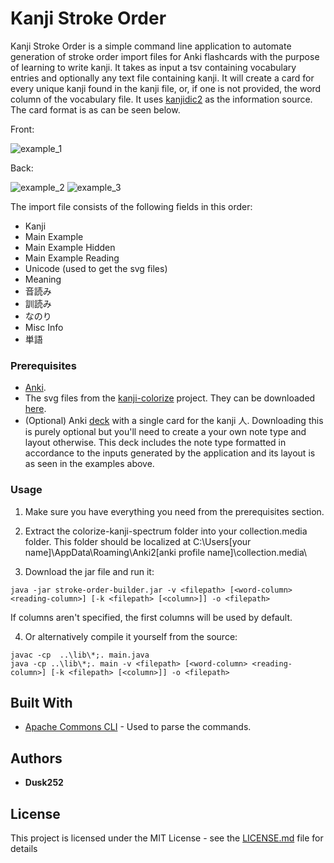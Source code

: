 # Kanji Stroke Order

Kanji Stroke Order is a simple command line application to automate generation of stroke order import files for Anki flashcards with the purpose of learning to write kanji.
It takes as input a tsv containing vocabulary entries and optionally any text file containing kanji. It will create a card for every unique kanji found in the kanji file, or, if one is not provided, the word column of the vocabulary file.
It uses [kanjidic2](http://www.edrdg.org/kanjidic/kanjd2index.html) as the information source. The card format is as can be seen below.

Front:

![example_1](https://my.mixtape.moe/hdoptf.png)

Back:

![example_2](https://my.mixtape.moe/pdqocc.png) ![example_3](https://my.mixtape.moe/kejwox.png)

The import file consists of the following fields in this order:
  - Kanji
  - Main Example
  - Main Example Hidden
  - Main Example Reading
  - Unicode (used to get the svg files)
  - Meaning
  - 音読み
  - 訓読み
  - なのり
  - Misc Info
  - 単語

### Prerequisites

* [Anki](https://apps.ankiweb.net/).
* The svg files from the [kanji-colorize](https://github.com/cayennes/kanji-colorize) project. They can be downloaded [here](https://github.com/cayennes/kanji-colorize/releases).
* (Optional) Anki [deck](stroke-order-starter.apkg) with a single card for the kanji 人. Downloading this is purely optional but you'll need to create a your own note type and layout otherwise. This deck includes the note type formatted in accordance to the inputs generated by the application and its layout is as seen in the examples above.

### Usage

1. Make sure you have everything you need from the prerequisites section.

2. Extract the colorize-kanji-spectrum folder into your collection.media folder. This folder should be localized at C:\Users\[your name]\AppData\Roaming\Anki2\[anki profile name]\collection.media\

3. Download the jar file and run it:
```
java -jar stroke-order-builder.jar -v <filepath> [<word-column> <reading-column>] [-k <filepath> [<column>]] -o <filepath>

```
If columns aren't specified, the first columns will be used by default.

4. Or alternatively compile it yourself from the source:
```
javac -cp  ..\lib\*;. main.java
java -cp ..\lib\*;. main -v <filepath> [<word-column> <reading-column>] [-k <filepath> [<column>]] -o <filepath>
```

## Built With

* [Apache Commons CLI](http://commons.apache.org/proper/commons-cli/) - Used to parse the commands.

## Authors

* **Dusk252**

## License

This project is licensed under the MIT License - see the [LICENSE.md](LICENSE.md) file for details

